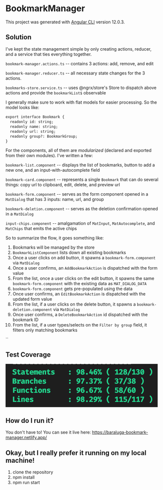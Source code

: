 # BookmarkManager

This project was generated with [Angular CLI](https://github.com/angular/angular-cli) version 12.0.3.

## Solution

I've kept the state management simple by only creating actions, reducer, and a service that ties everything together.

`bookmark-manager.actions.ts` -- contains 3 actions: add, remove, and edit

`bookmark-manager.reducer.ts` -- all necessary state changes for the 3 actions.

`bookmarks-store.service.ts` -- uses @ngrx/store's Store to dispatch above actions and provide the `bookmarkList$` observable

I generally make sure to work with flat models for easier processing. So the model looks like:

```
export interface Bookmark {
  readonly id: string;
  readonly name: string;
  readonly url: string;
  readonly group?: BookmarkGroup;
}
```

For the components, all of them are _modularized_ (declared and exported from their own modules). I've written a few:

`bookmark-list.component` -- displays the list of bookmarks, button to add a new one, and an input-with-autocomplete field

`bookmark-card.component` -- represents a single `Bookmark` that can do several things: copy url to clipboard, edit, delete, and preview url

`bookmark-form.component` -- serves as the form component opened in a `MatDialog` that has 3 inputs: name, url, and group

`bookmark-deletion.component` -- serves as the deletion confirmation opened in a `MatDialog`

`input-chips.component` -- amalgamation of `MatInput`, `MatAutocomplete`, and `MatChips` that emits the active chips

So to summarize the flow, it goes something like:

1. Bookmarks will be managed by the store
2. `BookmarkListComponent` lists down all existing bookmarks
3. Once a user clicks on add button, it spawns a `bookmark-form.component` via `MatDialog`
4. Once a user confirms, an `AddBookmarkAction` is dispatched with the form value
5. From the list, once a user clicks on the edit button, it spawns the same `bookmark-form.component` with the existing data as `MAT_DIALOG_DATA`
6. `bookmark-form.component` gets pre-populated using the data
7. Once user confirms, an `EditBookmarkAction` is dispatched with the updated form value
8. From the list, if a user clicks on the delete button, it spawns a `bookmark-deletion.component` via `MatDialog`
9. Once user confirms, a `DeleteBookmarkAction` id dispatched with the bookmark ID
10. From the list, if a user types/selects on the `Filter by group` field, it filters only matching bookmarks

``

## Test Coverage

![alt code_coverage_screenshot](coverage.png "Test Code Coverage")

## How do I run it?

You don't have to! You can see it live here: https://baraluga-bookmark-manager.netlify.app/

## Okay, but I really prefer it running on my local machine!

1. clone the repository
2. npm install
3. npm run start
